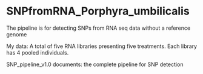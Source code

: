 # SNPfromRNA_Porphyra_umbilicalis

The pipeline is for detecting SNPs from RNA seq data without a reference genome

My data: A total of five RNA libraries presenting five treatments. Each library has 4 pooled individuals.

SNP_pipeline_v1.0 documents: the complete pipeline for SNP detection 

